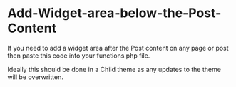 Add-Widget-area-below-the-Post-Content
======================================

If you need to add a widget area after the Post content on any page or post then paste this code into your functions.php file.

Ideally this should be done in a Child theme as any updates to the theme will be overwritten.
